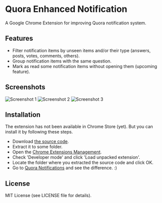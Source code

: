 # Quora Enhanced Notification #

A Google Chrome Extension for improving Quora notification system.


## Features ##

- Filter notification items by unseen items and/or their type (answers, posts, votes, comments, others).
- Group notification items with the same question.
- Mark as read some notification items without opening them (upcoming feature).


## Screenshots ##

![Screenshot 1](https://raw.githubusercontent.com/danieljl/Quora-Enhanced-Notification/master/screenshots/screnshot-1.png)
![Screenshot 2](https://raw.githubusercontent.com/danieljl/Quora-Enhanced-Notification/master/screenshots/screnshot-2.png)
![Screenshot 3](https://raw.githubusercontent.com/danieljl/Quora-Enhanced-Notification/master/screenshots/screnshot-3.png)

## Installation ##

The extension has not been available in Chrome Store (yet). But you can install it by following these steps.

- Download [the source code](https://github.com/danieljl/Quora-Enhanced-Notification/archive/master.zip).
- Extract it to some folder.
- Open the [Chrome Extensions Management](chrome://extensions/).
- Check 'Developer mode' and click 'Load unpacked extension'.
- Locate the folder where you extracted the source code and click OK.
- Go to [Quora Notifications](https://www.quora.com/notifications) and see the difference. :)


## License ##

MIT License (see LICENSE file for details).